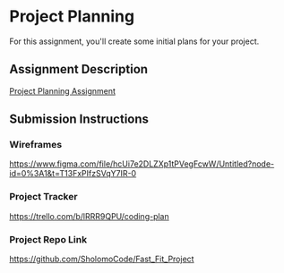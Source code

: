 # Project Planning
For this assignment, you'll create some initial plans for your project.

## Assignment Description
[Project Planning Assignment](https://education.launchcode.org/liftoff/modules/assignments/project-planning)

## Submission Instructions

### Wireframes

https://www.figma.com/file/hcUi7e2DLZXp1tPVegFcwW/Untitled?node-id=0%3A1&t=T13FxPIfzSVqY7IR-0

### Project Tracker

https://trello.com/b/lRRR9QPU/coding-plan

### Project Repo Link

https://github.com/SholomoCode/Fast_Fit_Project
